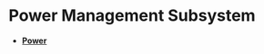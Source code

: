 # Power Management Subsystem<a name="EN-US_TOPIC_0000001055355034"></a>

-   **[Power](power.md)**  



